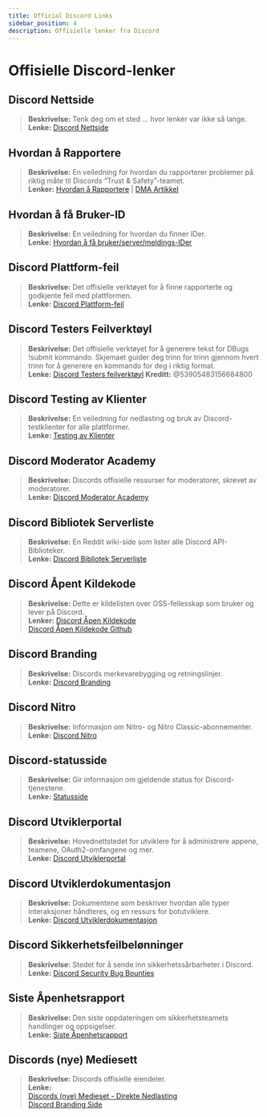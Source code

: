 ```yaml
---
title: Official Discord Links
sidebar_position: 4
description: Offisielle lenker fra Discord
---
```


# Offisielle Discord-lenker

## **Discord Nettside**
> __Beskrivelse:__ Tenk deg om et sted ... hvor lenker var ikke så lange.   <br/>
__Lenke:__ [Discord Nettside](https://dis.gd/)

## **Hvordan å Rapportere**
> __Beskrivelse:__ En veiledning for hvordan du rapporterer problemer på riktig måte til Discords “Trust & Safety”-teamet.   <br/>
__Lenker:__  [Hvordan å Rapportere](https://dis.gd/howtoreport) | [DMA Artikkel](https://discord.com/moderation/360058643194-104:-How-to-Report-Content-to-Discord)

## **Hvordan å få Bruker-ID** 
> __Beskrivelse:__ En veiledning for hvordan du finner IDer.   <br/>
__Lenke:__  [Hvordan å få bruker/server/meldings-IDer](https://dis.gd/findmyid)

## **Discord Plattform-feil**
> __Beskrivelse:__  Det offisielle verktøyet for å finne rapporterte og godkjente feil med plattformen.   <br/>
__Lenke:__ [Discord Plattform-feil](https://bugs.discord.com/)

## **Discord Testers Feilverktøyl**
> __Beskrivelse:__ Det offisielle verktøyet for å generere tekst for DBugs !submit kommando. Skjemaet guider deg trinn for trinn gjennom hvert trinn for å generere en kommando for deg i riktig format.   <br/>
__Lenke:__ [Discord Testers feilverktøyl](https://dis.gd/bug-tool)
__Kreditt:__ @53905483156684800

## **Discord Testing av Klienter**
> __Beskrivelse:__ En veiledning for nedlasting og bruk av Discord-testklienter for alle plattformer.   <br/>
__Lenke:__ [Testing av Klienter](https://support.discord.com/hc/en-us/articles/360035675191-Discord-Testing-Clients)

## **Discord Moderator Academy** 
> __Beskrivelse:__ Discords offisielle ressurser for moderatorer, skrevet av moderatorer.   <br/>
__Lenke:__ [Discord Moderator Academy](https://dis.gd/moderation)

## **Discord Bibliotek Serverliste**
> __Beskrivelse:__ En Reddit wiki-side som lister alle Discord API-Biblioteker.   <br/>
__Lenke:__ [Discord Bibliotek Serverliste](https://www.reddit.com/r/discordapp/wiki/developers)

## **Discord Åpent Kildekode**
> __Beskrivelse:__ Dette er kildelisten over OSS-fellesskap som bruker og lever på Discord.   <br/>
__Lenker:__
[Discord Åpen Kildekode](https://discord.com/open-source)   <br/>
[Discord Åpen Kildekode Github](https://github.com/discord/discord-open-source)

## **Discord Branding**  
> __Beskrivelse:__ Discords merkevarebygging og retningslinjer.   <br/>
__Lenke:__ [Discord Branding](https://discord.com/branding)

## **Discord Nitro**
> __Beskrivelse:__  Informasjon om Nitro- og Nitro Classic-abonnementer.   <br/>
__Lenke:__ [Discord Nitro](https://dis.gd/nitro)

## **Discord-statusside**
> __Beskrivelse:__ Gir informasjon om gjeldende status for Discord-tjenestene.   <br/>
__Lenke:__ [Statusside](https://dis.gd/status)

## **Discord Utviklerportal**
> __Beskrivelse:__ Hovednettstedet for utviklere for å administrere appene, teamene, OAuth2-omfangene og mer.    <br/>
__Lenke:__ [Discord Utviklerportal](https://discord.com/developers/)

## **Discord Utviklerdokumentasjon**
> __Beskrivelse:__ Dokumentene som beskriver hvordan alle typer interaksjoner håndteres, og en ressurs for botutviklere.   <br/>
__Lenke:__ [Discord Utviklerdokumentasjon](https://discord.dev/)

## **Discord Sikkerhetsfeilbelønninger**
> __Beskrivelse:__ Stedet for å sende inn sikkerhetssårbarheter i Discord.   <br/>
__Lenke:__ [Discord Security Bug Bounties](https://discord.com/security)

## **Siste Åpenhetsrapport** 
> __Beskrivelse:__ Den siste oppdateringen om sikkerhetsteamets handlinger og oppsigelser.   <br/>
__Lenke:__ [Siste Åpenhetsrapport](https://discord.com/blog/discord-transparency-report-h1-2021)

## **Discords (nye) Mediesett**
> __Beskrivelse:__ Discords offisielle eiendeler.   <br/>
__Lenke:__ <br/>
[Discords (nye) Medieset - Direkte Nedlasting](https://www.dropbox.com/sh/nabhhaq7kt59exr/AAB7U3f2pW-Jmvdul0yy7o-ia?dl=1)  <br/>
[Discord Branding Side](https://discord.com/branding)

